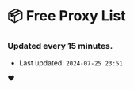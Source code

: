 # :package: Free Proxy List
### Updated every 15 minutes.

- Last updated: `2024-07-25 23:51`

:heart:
